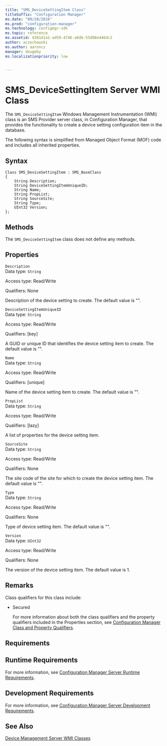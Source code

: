 ```yaml
---
title: "SMS_DeviceSettingItem Class"
titleSuffix: "Configuration Manager"
ms.date: "09/20/2016"
ms.prod: "configuration-manager"
ms.technology: configmgr-sdk
ms.topic: reference
ms.assetid: 4381d1a1-ad59-4746-a8db-55d08e446dc2
author: aczechowski
ms.author: aaroncz
manager: dougebyms.localizationpriority: low


---
```

# SMS_DeviceSettingItem Server WMI Class
The `SMS_DeviceSettingItem` Windows Management Instrumentation (WMI) class is an SMS Provider server class, in Configuration Manager, that provides the functionality to create a device setting configuration item in the database.  

 The following syntax is simplified from Managed Object Format (MOF) code and includes all inherited properties.  

## Syntax  

```  
Class SMS_DeviceSettingItem : SMS_BaseClass  
{  
    String Description;  
    String DeviceSettingItemUniqueID;  
    String Name;  
    String PropList;  
    String SourceSite;  
    String Type;  
    UInt32 Version;  
};  
```  

## Methods  
 The `SMS_DeviceSettingItem` class does not define any methods.  

## Properties  
 `Description`  
 Data type: `String`  

 Access type: Read/Write  

 Qualifiers: None  

 Description of the device setting to create. The default value is "".  

 `DeviceSettingItemUniqueID`  
 Data type: `String`  

 Access type: Read/Write  

 Qualifiers: [key]  

 A GUID or unique ID that identifies the device setting item to create. The default value is "".  

 `Name`  
 Data type: `String`  

 Access type: Read/Write  

 Qualifiers: [unique]  

 Name of the device setting item to create. The default value is "".  

 `PropList`  
 Data type: `String`  

 Access type: Read/Write  

 Qualifiers: [lazy]  

 A list of properties for the device setting item.  

 `SourceSite`  
 Data type: `String`  

 Access type: Read/Write  

 Qualifiers: None  

 The site code of the site for which to create the device setting item. The default value is "".  

 `Type`  
 Data type: `String`  

 Access type: Read/Write  

 Qualifiers: None  

 Type of device setting item. The default value is "".  

 `Version`  
 Data type: `UInt32`  

 Access type: Read/Write  

 Qualifiers: None  

 The version of the device setting item. The default value is 1.  

## Remarks  
 Class qualifiers for this class include:  

- Secured  

  For more information about both the class qualifiers and the property qualifiers included in the Properties section, see [Configuration Manager Class and Property Qualifiers](../../../develop/reference/misc/class-and-property-qualifiers.md).  

## Requirements  

## Runtime Requirements  
 For more information, see [Configuration Manager Server Runtime Requirements](../../../develop/core/reqs/server-runtime-requirements.md).  

## Development Requirements  
 For more information, see [Configuration Manager Server Development Requirements](../../../develop/core/reqs/server-development-requirements.md).  

## See Also  
 [Device Management Server WMI Classes](../../../develop/reference/mdm/device-management-server-wmi-classes.md)
